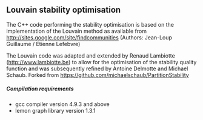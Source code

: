 ## Louvain stability optimisation

The C++ code performing the stability optimisation is based on the implementation of the Louvain method as available from http://sites.google.com/site/findcommunities (Authors: Jean-Loup Guillaume / Etienne Lefebvre)

The Louvain code was adapted and extended by Renaud Lambiotte (http://www.lambiotte.be) to allow for the optimisation of the stability quality function and was subsequently refined by Antoine Delmotte and Michael Schaub. Forked from https://github.com/michaelschaub/PartitionStability

##### Compilation requirements
* gcc compiler version 4.9.3 and above
* lemon graph library version 1.3.1
